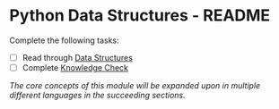 # Python Data Structures - README
Complete the following tasks:
- [ ] Read through [Data Structures](data_structures.md)
- [ ] Complete [Knowledge Check](knowledge_check.md)

_The core concepts of this module will be expanded upon in multiple different languages in the succeeding sections._